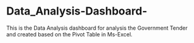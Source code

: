 # Data_Analysis-Dashboard-

This is the Data Analysis dashboard for analysis the Government Tender and created based on the Pivot Table in Ms-Excel. 
